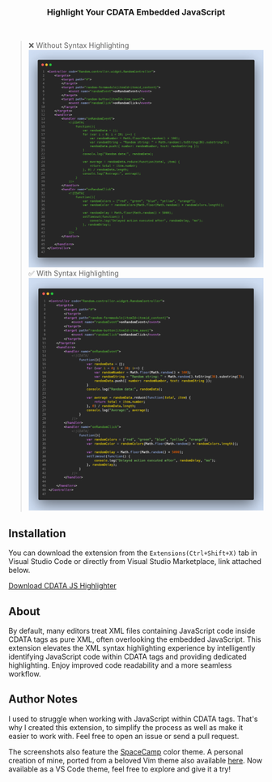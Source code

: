 <div align="center">
  <h3>
    Highlight Your CDATA Embedded JavaScript
  </h3>
  <br>
</div>

> ❌ Without Syntax Highlighting
![Alt text](images/snapshotbefore.png)
> ✅ With Syntax Highlighting
![Alt text](images/snapshot.png)

## Installation 

You can download the extension from the `Extensions(Ctrl+Shift+X)` tab in Visual Studio Code or directly from Visual Studio Marketplace, link attached below.

[Download CDATA JS Highlighter](https://marketplace.visualstudio.com/items?itemName=PaulGomez.cdata-js-highlighter)

## About

By default, many editors treat XML files containing JavaScript code inside CDATA tags as pure XML, often overlooking the embedded JavaScript. This extension elevates the XML syntax highlighting experience by intelligently identifying JavaScript code within CDATA tags and providing dedicated highlighting. Enjoy improved code readability and a more seamless workflow.

## Author Notes
I used to struggle when working with JavaScript within CDATA tags. That's why I created this extension, to simplify the process as well as make it easier to work with. Feel free to open an issue or  send a pull request.

The screenshots also feature the [SpaceCamp](https://marketplace.visualstudio.com/items?itemName=PaulGomez.spacecamp) color theme. A personal creation of mine, ported from a beloved Vim theme also available [here](https://github.com/jaredgorski/SpaceCamp/tree/master
). Now available as a VS Code theme, feel free to explore and give it a try!



